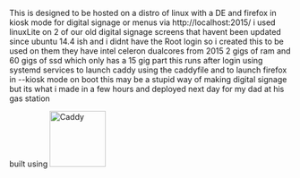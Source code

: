 This is designed to be hosted on a distro of linux with a DE and firefox in kiosk mode for digital signage or menus via http://localhost:2015/ 
i used linuxLite on 2 of our old digital signage screens that havent been updated since ubuntu 14.4 ish and i didnt have the Root login so i created this to be used on them they have intel celeron dualcores from 2015 2 gigs of ram and 60 gigs of ssd which only has a 15 gig part this runs after login using systemd services to launch caddy using the caddyfile and to launch firefox in --kiosk mode on boot this may be a stupid way of making digital signage but its what i made in a few hours and deployed next day for my dad at his gas station


built using 
	<a href="https://caddyserver.com"><img src="https://user-images.githubusercontent.com/1128849/36338535-05fb646a-136f-11e8-987b-e6901e717d5a.png" alt="Caddy" width="100"></a>
